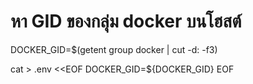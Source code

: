 # หา GID ของกลุ่ม docker บนโฮสต์
DOCKER_GID=$(getent group docker | cut -d: -f3)

cat > .env <<EOF
DOCKER_GID=${DOCKER_GID}
EOF